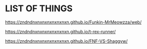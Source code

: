 # LIST OF THINGS

https://zndndnxnxnxnxnxnxnxn.github.io/Funkin-MrMeowzza/web/

https://zndndnxnxnxnxnxnxnxn.github.io/t-rex-runner/

https://zndndnxnxnxnxnxnxnxn.github.io/FNF-VS-Shaggyw/
